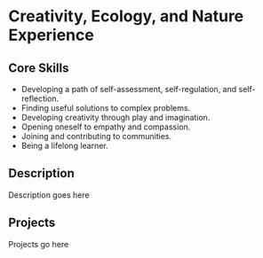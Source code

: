 Creativity, Ecology, and Nature Experience
==========================================

Core Skills
-----------

* Developing a path of self-assessment, self-regulation, and self-reflection.
* Finding useful solutions to complex problems.
* Developing creativity through play and imagination.
* Opening oneself to empathy and compassion.
* Joining and contributing to communities.
* Being a lifelong learner.

Description
-----------

Description goes here

Projects
--------

Projects go here

